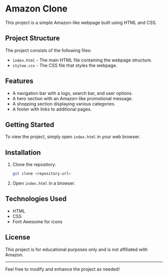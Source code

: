 # Amazon Clone

This project is a simple Amazon-like webpage built using HTML and CSS.

## Project Structure

The project consists of the following files:

- `index.html` - The main HTML file containing the webpage structure.
- `stylee.css` - The CSS file that styles the webpage.

## Features

- A navigation bar with a logo, search bar, and user options.
- A hero section with an Amazon-like promotional message.
- A shopping section displaying various categories.
- A footer with links to additional pages.

## Getting Started

To view the project, simply open `index.html` in your web browser.

## Installation

1. Clone the repository:
   ```sh
   git clone <repository-url>
   ```
2. Open `index.html` in a browser.

## Technologies Used

- HTML
- CSS
- Font Awesome for icons

## License
This project is for educational purposes only and is not affiliated with Amazon.

---
Feel free to modify and enhance the project as needed!

